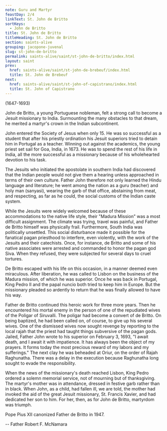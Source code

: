 ```yaml
---
note: Guru and Martyr
feastDay: 2/4
linkText: St. John de Britto
sortKeys:
  - John de Britto
title: St. John de Britto
titleHeading: St. John de Britto
section: saints-alive
grouping: jacopone-juvenal
slug: st-john-de-britto
permalink: saints-alive/saint/st-john-de-britto/index.html
layout: saint
prev:
  href: saints-alive/saint/st-john-de-brebeuf/index.html
  title: St. John de Brebeuf
next:
  href: saints-alive/saint/st-john-of-capistrano/index.html
  title: St. John of Capistrano
---
```

(1647-1693)

John de Britto, a young Portuguese nobleman, felt a strong call to become a Jesuit missionary to India. Surmounting the many obstacles to that dream, he merited a martyr's crown in the Indian subcontinent.

John entered the Society of Jesus when only 15. He was so successful as a student that after his priestly ordination his Jesuit superiors tried to detain him in Portugal as a teacher. Winning out against the academics, the young priest set sail for Goa, India, in 1673. He was to spend the rest of his life in India, all the more successful as a missionary because of his wholehearted devotion to his task.

The Jesuits who initiated the apostolate in southern India had discovered that the Indian people would not give them a hearing unless approached in terms of their own culture. Father John therefore not only learned the Hindu language and literature; he went among the nation as a guru (teacher) and holy man (sanyasi), wearing the garb of that office, abstaining from meat, and respecting, as far as he could, the social customs of the Indian caste system.

While the Jesuits were widely welcomed because of these accommodations to the native life style, their "Madura Mission" was a most difficult assignment. The climate was trying, travel was painful, and Father de Britto himself was physically frail. Furthermore, South India was politically unsettled. This social disturbance made it possible for the fanatical pagan priesthood to interfere, even violently, with the work of the Jesuits and their catechists. Once, for instance, de Britto and some of his native associates were arrested and commanded to honor the pagan god Siva. When they refused, they were subjected for several days to cruel tortures.

De Britto escaped with his life on this occasion, in a manner deemed even miraculous. After liberation, he was called to Lisbon on the business of the Madura mission, of which he was superior. Once he was back in Portugal, King Pedro II and the papal nuncio both tried to keep him in Europe. But the missionary pleaded so ardently to return that he was finally allowed to have his way.

Father de Britto continued this heroic work for three more years. Then he encountered his mortal enemy in the person of one of the repudiated wives of the Poligar of Siruvalli. The poligar had become a convert of de Britto. On being baptized, he had been called on, of course, to give up his several wives. One of the dismissed wives now sought revenge by reporting to the local rajah that the priest had taught things subversive of the pagan gods. Jailed, Father John wrote to his superior on February 3, 1693, "I await death, and I await it with impatience. It has always been the object of my prayers. It forms today the most precious reward of my labors and my sufferings." The next clay he was beheaded at Oriur, on the order of Rajah Raghunatha. There was a delay in the execution because Raghunatha long sought to evade the responsibility.

When the news of the missionary's death reached Lisbon, King Pedro ordered a solemn memorial service, not of mourning but of thanksgiving. The martyr's mother was in attendance, dressed in festive garb rather than in black. When John, as a child, had fallen ill, we are told, the mother had invoked the aid of the great Jesuit missionary, St. Francis Xavier, and had dedicated her son to him. For her, then, as for John de Britto, martyrdom was triumph.

Pope Pius XII canonized Father de Britto in 1947.

\-- Father Robert F. McNamara